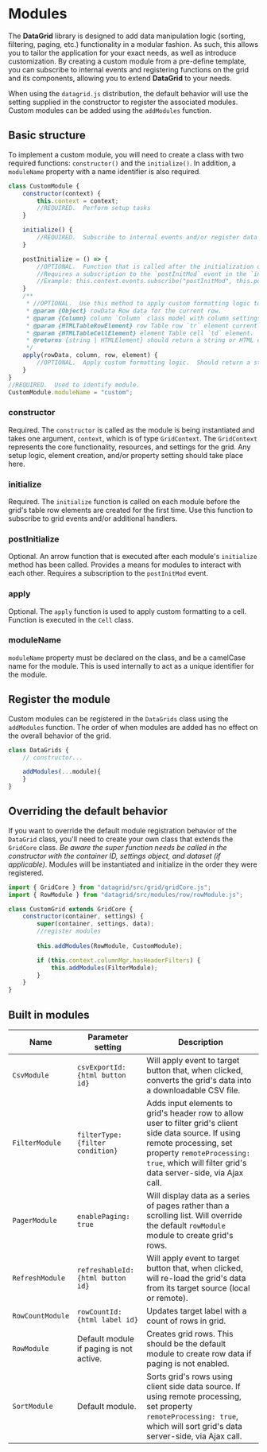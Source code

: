 # Modules
The **DataGrid** library is designed to add data manipulation logic (sorting, filtering, paging, etc.) functionality in a modular fashion.  As such, this allows you to tailor the application for your exact needs, as well as introduce customization.  By creating a custom module from a pre-define template, you can subscribe to internal events and registering functions on the grid and its components, allowing you to extend **DataGrid** to your needs.  

When using the `datagrid.js` distribution, the default behavior will use the setting supplied in the constructor to register the associated modules.  Custom modules can be added using the `addModules` function. 

## Basic structure
To implement a custom module, you will need to create a class with two required functions: `constructor()` and the `initialize()`.  In addition, a `moduleName` property with a name identifier is also required.

```js
class CustomModule {
    constructor(context) {
        this.context = context;
        //REQUIRED.  Perform setup tasks
    }

    initialize() {
        //REQUIRED.  Subscribe to internal events and/or register data handlers.
    }

    postInitialize = () => {
        //OPTIONAL.  Function that is called after the initialization of all modules.  
        //Requires a subscription to the `postInitMod` event in the `initialize()` method.
        //Example: this.context.events.subscribe("postInitMod", this.postInitialize);
    }
    /**
     * //OPTIONAL.  Use this method to apply custom formatting logic to a column's cell, or it's parent row.  Will be passed the following arguments:
     * @param {Object} rowData Row data for the current row.
     * @param {Column} column `Column` class model with column settings.
     * @param {HTMLTableRowElement} row Table row `tr` element currently being built.  This allows you to format the current row being processed.
     * @param {HTMLTableCellElement} element Table cell `td` element.
     * @returns {string | HTMLElement} should return a string or HTML element.
     */
    apply(rowData, column, row, element) {
        //OPTIONAL.  Apply custom formatting logic.  Should return a string or element.
    }
}
//REQUIRED.  Used to identify module.
CustomModule.moduleName = "custom";
```
### constructor
Required.  The `constructor` is called as the module is being instantiated and takes one argument, `context`, which is of type `GridContext`. The `GridContext` represents the core functionality, resources, and settings for the grid.  Any setup logic, element creation, and/or property setting should take place here.

### initialize
Required.  The `initialize` function is called on each module before the grid's table row elements are created for the first time.  Use this function to subscribe to grid events and/or additional handlers.

### postInitialize
Optional.   An arrow function that is executed after each module's `initialize` method has been called.  Provides a means for modules to interact with each other.  Requires a subscription to the `postInitMod` event.

### apply
Optional.  The `apply` function is used to apply custom formatting to a cell.  Function is executed in the `Cell` class.

### moduleName
`moduleName` property must be declared on the class, and be a camelCase name for the module.  This is used internally to act as a unique identifier for the module.

## Register the module
Custom modules can be registered in the `DataGrids` class using the `addModules` function.  The order of when modules are added has no effect on the overall behavior of the grid.

```js
class DataGrids {
    // constructor...

    addModules(...module){
    }
}
```

## Overriding the default behavior
If you want to override the default module registration behavior of the `DataGrid` class, you'll need to create your own class that extends the `GridCore` class.  *Be aware the super function needs be called in the constructor with the container ID, settings object, and dataset (if applicable)*.  Modules will be instantiated and initialize in the order they were registered.

```js
import { GridCore } from "datagrid/src/grid/gridCore.js";
import { RowModule } from "datagrid/src/modules/row/rowModule.js";

class CustomGrid extends GridCore {
    constructor(container, settings) {
        super(container, settings, data);
        //register modules
        
        this.addModules(RowModule, CustomModule);

        if (this.context.columnMgr.hasHeaderFilters) {
            this.addModules(FilterModule);
        }
    }
}
```

## Built in modules
| Name | Parameter setting | Description |
| --------- | -------- | ----------- |
| `CsvModule` | `csvExportId: {html button id}` | Will apply event to target button that, when clicked, converts the grid's data into a downloadable CSV file. |
| `FilterModule` | `filterType: {filter condition}` | Adds input elements to grid's header row to allow user to filter grid's client side data source.  If using remote processing, set property `remoteProcessing: true`, which will filter grid's data server-side, via Ajax call. |
| `PagerModule` | `enablePaging: true` |  Will display data as a series of pages rather than a scrolling list.  Will override the default `rowModule` module to create grid's rows.  |
| `RefreshModule` | `refreshableId: {html button id}` | Will apply event to target button that, when clicked, will re-load the grid's data from its target source (local or remote). |
| `RowCountModule` | `rowCountId: {html label id}` | Updates target label with a count of rows in grid. |
| `RowModule` | Default module if paging is not active. | Creates grid rows.  This should be the default module to create row data if paging is not enabled. |
| `SortModule` | Default module. | Sorts grid's rows using client side data source.  If using remote processing, set property `remoteProcessing: true`, which will sort grid's data server-side, via Ajax call. |